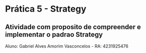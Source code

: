 # Prática 5 - Strategy

## Atividade com proposito de compreender e implementar o padrao Strategy

Aluno: Gabriel Alves Amorim Vasconcelos - RA: 4231925476
